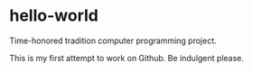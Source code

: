 # hello-world
Time-honored tradition computer programming project.

This is my first attempt to work on Github. Be indulgent please.
